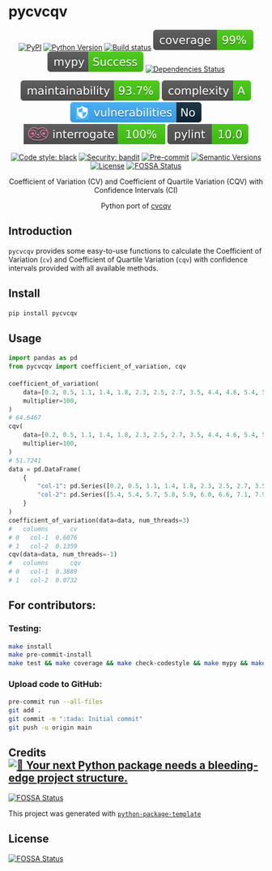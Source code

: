 # pycvcqv

<div align="center">

[![PyPI](https://img.shields.io/pypi/v/pycvcqv)](https://pypi.org/project/pycvcqv/)
[![Python Version](https://img.shields.io/pypi/pyversions/pycvcqv.svg)](https://pypi.org/project/pycvcqv/)
[![Build status](https://github.com/MaaniBeigy/pycvcqv/workflows/build/badge.svg)](https://github.com/MaaniBeigy/pycvcqv/actions?query=workflow%3Abuild)
[![coverage report](https://raw.githubusercontent.com/MaaniBeigy/pycvcqv/main/assets/images/coverage.svg)](https://raw.githubusercontent.com/MaaniBeigy/pycvcqv/main/.logs/coverage.txt)
[![static analysis](https://raw.githubusercontent.com/MaaniBeigy/pycvcqv/main/assets/images/mypy.svg)](https://raw.githubusercontent.com/MaaniBeigy/pycvcqv/main/.logs/mypy.txt)
[![Dependencies Status](https://img.shields.io/badge/dependencies-up%20to%20date-brightgreen.svg)](https://github.com/MaaniBeigy/pycvcqv/pulls?utf8=%E2%9C%93&q=is%3Apr%20author%3Aapp%2Fdependabot)

[![maintainability](https://raw.githubusercontent.com/MaaniBeigy/pycvcqv/main/assets/images/maintainability.svg)](https://raw.githubusercontent.com/MaaniBeigy/pycvcqv/main/.logs/maintainability.txt)
[![complexity](https://raw.githubusercontent.com/MaaniBeigy/pycvcqv/main/assets/images/complexity.svg)](https://raw.githubusercontent.com/MaaniBeigy/pycvcqv/main/.logs/complexity.txt)
[![Safety Vulnerabilities](https://raw.githubusercontent.com/MaaniBeigy/pycvcqv/main/assets/images/vulnerabilities.svg)](https://raw.githubusercontent.com/MaaniBeigy/pycvcqv/main/.logs/safety.txt)
[![docstring coverage](https://raw.githubusercontent.com/MaaniBeigy/pycvcqv/main/assets/images/interrogate_badge.svg)](https://raw.githubusercontent.com/MaaniBeigy/pycvcqv/main/.logs/docstring.txt)
[![lint report](https://raw.githubusercontent.com/MaaniBeigy/pycvcqv/main/assets/images/pylint.svg)](https://raw.githubusercontent.com/MaaniBeigy/pycvcqv/main/.logs/pylint-log.txt)

[![Code style: black](https://img.shields.io/badge/code%20style-black-000000.svg)](https://github.com/psf/black)
[![Security: bandit](https://img.shields.io/badge/security-bandit-green.svg)](https://github.com/PyCQA/bandit)
[![Pre-commit](https://img.shields.io/badge/pre--commit-enabled-brightgreen?logo=pre-commit&logoColor=white)](https://github.com/MaaniBeigy/pycvcqv/blob/master/.pre-commit-config.yaml)
[![Semantic Versions](https://img.shields.io/badge/%20%20%F0%9F%93%A6%F0%9F%9A%80-semantic--versions-e10079.svg)](https://github.com/MaaniBeigy/pycvcqv/releases)
[![License](https://img.shields.io/github/license/MaaniBeigy/pycvcqv)](https://github.com/MaaniBeigy/pycvcqv/blob/master/LICENSE)
[![FOSSA Status](https://app.fossa.com/api/projects/git%2Bgithub.com%2FMaaniBeigy%2Fpycvcqv.svg?type=shield)](https://app.fossa.com/projects/git%2Bgithub.com%2FMaaniBeigy%2Fpycvcqv?ref=badge_shield)

Coefficient of Variation (CV) and Coefficient of Quartile Variation (CQV) with Confidence Intervals (CI)

Python port of [cvcqv](https://github.com/MaaniBeigy/cvcqv)

</div>

## Introduction

`pycvcqv` provides some easy-to-use functions to calculate the
Coefficient of  Variation (`cv`) and Coefficient of Quartile Variation (`cqv`)
with confidence intervals provided with all available methods.

## Install

```bash
pip install pycvcqv
```

## Usage

```python
import pandas as pd
from pycvcqv import coefficient_of_variation, cqv

coefficient_of_variation(
    data=[0.2, 0.5, 1.1, 1.4, 1.8, 2.3, 2.5, 2.7, 3.5, 4.4, 4.6, 5.4, 5.4],
    multiplier=100,
)
# 64.6467
cqv(
    data=[0.2, 0.5, 1.1, 1.4, 1.8, 2.3, 2.5, 2.7, 3.5, 4.4, 4.6, 5.4, 5.4],
    multiplier=100,
)
# 51.7241
data = pd.DataFrame(
    {
        "col-1": pd.Series([0.2, 0.5, 1.1, 1.4, 1.8, 2.3, 2.5, 2.7, 3.5]),
        "col-2": pd.Series([5.4, 5.4, 5.7, 5.8, 5.9, 6.0, 6.6, 7.1, 7.9]),
    }
)
coefficient_of_variation(data=data, num_threads=3)
#   columns      cv
# 0   col-1  0.6076
# 1   col-2  0.1359
cqv(data=data, num_threads=-1)
#   columns      cqv
# 0   col-1  0.3889
# 1   col-2  0.0732
```

## For contributors:

### Testing:

```bash
make install
make pre-commit-install
make test && make coverage && make check-codestyle && make mypy && make check-safety && make extrabadges
```

### Upload code to GitHub:

```bash
pre-commit run --all-files
git add .
git commit -m ":tada: Initial commit"
git push -u origin main
```


## Credits [![🚀 Your next Python package needs a bleeding-edge project structure.](https://img.shields.io/badge/python--package--template-%F0%9F%9A%80-brightgreen)](https://github.com/TezRomacH/python-package-template)
[![FOSSA Status](https://app.fossa.com/api/projects/git%2Bgithub.com%2FMaaniBeigy%2Fpycvcqv.svg?type=shield)](https://app.fossa.com/projects/git%2Bgithub.com%2FMaaniBeigy%2Fpycvcqv?ref=badge_shield)

This project was generated with [`python-package-template`](https://github.com/TezRomacH/python-package-template)


## License
[![FOSSA Status](https://app.fossa.com/api/projects/git%2Bgithub.com%2FMaaniBeigy%2Fpycvcqv.svg?type=large)](https://app.fossa.com/projects/git%2Bgithub.com%2FMaaniBeigy%2Fpycvcqv?ref=badge_large)
